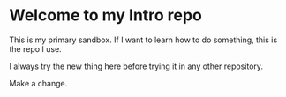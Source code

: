 # Welcome to my Intro repo


This is my primary sandbox. If I want to learn how to do something, this is the repo I use.

I always try the new thing here before trying it in any other repository.

Make a change.

